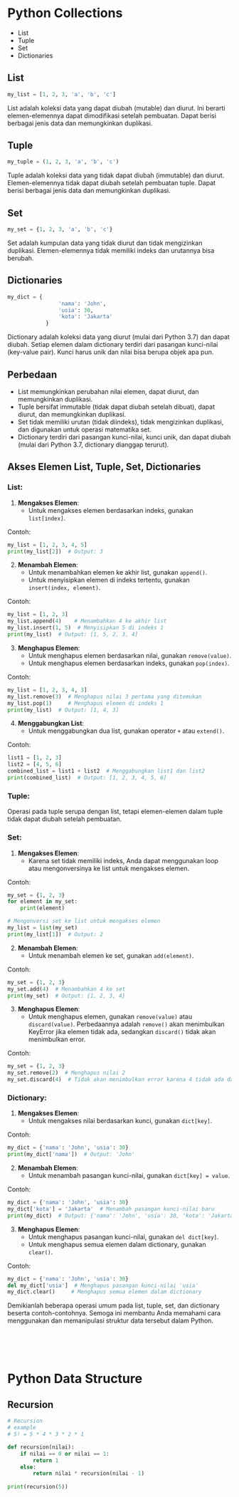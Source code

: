 # Python Collections

- List
- Tuple
- Set
- Dictionaries

## List 

```py
my_list = [1, 2, 3, 'a', 'b', 'c']
```

List adalah koleksi data yang dapat diubah (mutable) dan diurut. Ini berarti elemen-elemennya dapat dimodifikasi setelah pembuatan. Dapat berisi berbagai jenis data dan memungkinkan duplikasi.

## Tuple 

```py
my_tuple = (1, 2, 3, 'a', 'b', 'c')
```

Tuple adalah koleksi data yang tidak dapat diubah (immutable) dan diurut. Elemen-elemennya tidak dapat diubah setelah pembuatan tuple. Dapat berisi berbagai jenis data dan memungkinkan duplikasi.

## Set

```py
my_set = {1, 2, 3, 'a', 'b', 'c'}
```

Set adalah kumpulan data yang tidak diurut dan tidak mengizinkan duplikasi. Elemen-elemennya tidak memiliki indeks dan urutannya bisa berubah.

## Dictionaries 

```py
my_dict = {
                'nama': 'John',
                'usia': 30,
                'kota': 'Jakarta'
            }
```

Dictionary adalah koleksi data yang diurut (mulai dari Python 3.7) dan dapat diubah. Setiap elemen dalam dictionary terdiri dari pasangan kunci-nilai (key-value pair). Kunci harus unik dan nilai bisa berupa objek apa pun.

## Perbedaan

- List memungkinkan perubahan nilai elemen, dapat diurut, dan memungkinkan duplikasi.
- Tuple bersifat immutable (tidak dapat diubah setelah dibuat), dapat diurut, dan memungkinkan duplikasi.
- Set tidak memiliki urutan (tidak diindeks), tidak mengizinkan duplikasi, dan digunakan untuk operasi matematika set.
- Dictionary terdiri dari pasangan kunci-nilai, kunci unik, dan dapat diubah (mulai dari Python 3.7, dictionary dianggap terurut).


## Akses Elemen List, Tuple, Set, Dictionaries

### List:
1. **Mengakses Elemen**:
   - Untuk mengakses elemen berdasarkan indeks, gunakan `list[index]`.

Contoh:
```python
my_list = [1, 2, 3, 4, 5]
print(my_list[2])  # Output: 3
```

2. **Menambah Elemen**:
   - Untuk menambahkan elemen ke akhir list, gunakan `append()`.
   - Untuk menyisipkan elemen di indeks tertentu, gunakan `insert(index, element)`.

Contoh:
```python
my_list = [1, 2, 3]
my_list.append(4)    # Menambahkan 4 ke akhir list
my_list.insert(1, 5)  # Menyisipkan 5 di indeks 1
print(my_list)  # Output: [1, 5, 2, 3, 4]
```

3. **Menghapus Elemen**:
   - Untuk menghapus elemen berdasarkan nilai, gunakan `remove(value)`.
   - Untuk menghapus elemen berdasarkan indeks, gunakan `pop(index)`.

Contoh:
```python
my_list = [1, 2, 3, 4, 3]
my_list.remove(3)  # Menghapus nilai 3 pertama yang ditemukan
my_list.pop(1)     # Menghapus elemen di indeks 1
print(my_list)  # Output: [1, 4, 3]
```

4. **Menggabungkan List**:
   - Untuk menggabungkan dua list, gunakan operator `+` atau `extend()`.

Contoh:
```python
list1 = [1, 2, 3]
list2 = [4, 5, 6]
combined_list = list1 + list2  # Menggabungkan list1 dan list2
print(combined_list)  # Output: [1, 2, 3, 4, 5, 6]
```

### Tuple:
Operasi pada tuple serupa dengan list, tetapi elemen-elemen dalam tuple tidak dapat diubah setelah pembuatan.

### Set:
1. **Mengakses Elemen**:
   - Karena set tidak memiliki indeks, Anda dapat menggunakan loop atau mengonversinya ke list untuk mengakses elemen.

Contoh:
```python
my_set = {1, 2, 3}
for element in my_set:
    print(element)

# Mengonversi set ke list untuk mengakses elemen
my_list = list(my_set)
print(my_list[1])  # Output: 2
```

2. **Menambah Elemen**:
   - Untuk menambah elemen ke set, gunakan `add(element)`.

Contoh:
```python
my_set = {1, 2, 3}
my_set.add(4)  # Menambahkan 4 ke set
print(my_set)  # Output: {1, 2, 3, 4}
```

3. **Menghapus Elemen**:
   - Untuk menghapus elemen, gunakan `remove(value)` atau `discard(value)`. Perbedaannya adalah `remove()` akan menimbulkan KeyError jika elemen tidak ada, sedangkan `discard()` tidak akan menimbulkan error.

Contoh:
```python
my_set = {1, 2, 3}
my_set.remove(2)  # Menghapus nilai 2
my_set.discard(4)  # Tidak akan menimbulkan error karena 4 tidak ada dalam set
```

### Dictionary:
1. **Mengakses Elemen**:
   - Untuk mengakses nilai berdasarkan kunci, gunakan `dict[key]`.

Contoh:
```python
my_dict = {'nama': 'John', 'usia': 30}
print(my_dict['nama'])  # Output: 'John'
```

2. **Menambah Elemen**:
   - Untuk menambah pasangan kunci-nilai, gunakan `dict[key] = value`.

Contoh:
```python
my_dict = {'nama': 'John', 'usia': 30}
my_dict['kota'] = 'Jakarta'  # Menambah pasangan kunci-nilai baru
print(my_dict)  # Output: {'nama': 'John', 'usia': 30, 'kota': 'Jakarta'}
```

3. **Menghapus Elemen**:
   - Untuk menghapus pasangan kunci-nilai, gunakan `del dict[key]`.
   - Untuk menghapus semua elemen dalam dictionary, gunakan `clear()`.

Contoh:
```python
my_dict = {'nama': 'John', 'usia': 30}
del my_dict['usia']  # Menghapus pasangan kunci-nilai 'usia'
my_dict.clear()     # Menghapus semua elemen dalam dictionary
```

Demikianlah beberapa operasi umum pada list, tuple, set, dan dictionary beserta contoh-contohnya. Semoga ini membantu Anda memahami cara menggunakan dan memanipulasi struktur data tersebut dalam Python.

<br>
<br>
<br>



# Python Data Structure

## Recursion

```py
# Recursion 
# example 
# 5! = 5 * 4 * 3 * 2 * 1

def recursion(nilai):
    if nilai == 0 or nilai == 1:
        return 1
    else:
        return nilai * recursion(nilai - 1)
   
print(recursion(5))
```
